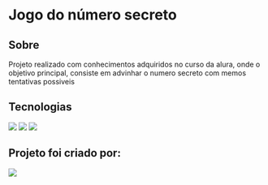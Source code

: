 <h1>Jogo do número secreto</h1>

<h2> Sobre</h2>
<p>Projeto realizado com conhecimentos adquiridos no curso da alura, onde o objetivo principal, consiste em advinhar o numero secreto com memos tentativas possiveis</p>

## Tecnologias
<div>
  <img src="https://img.shields.io/badge/HTML-239120?style=for-the-badge&logo=html5&logoColor=white">
  <img src="https://img.shields.io/badge/CSS-239120?&style=for-the-badge&logo=css3&logoColor=white">
  <img src="https://img.shields.io/badge/JavaScript-F7DF1E?style=for-the-badge&logo=javascript&logoColor=black">
</div>

## Projeto foi criado por:
<div>
  <img src="https://avatars.githubusercontent.com/u/196356872?s=96&v=4">
  
</div>

